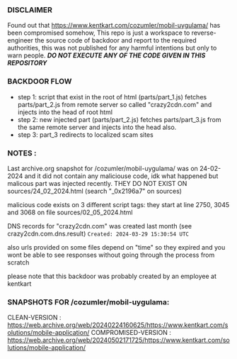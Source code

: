 ### DISCLAIMER

Found out that https://www.kentkart.com/cozumler/mobil-uygulama/ has been compromised somehow,
This repo is just a workspace to reverse-engineer the source code of backdoor and report to the required authorities, this was not published for any harmful intentions but only to warn people. ***DO NOT EXECUTE ANY OF THE CODE GIVEN IN THIS REPOSITORY***



### BACKDOOR FLOW
- step 1: script that exist in the root of html (parts/part_1.js) fetches parts/part_2.js from remote server so called "crazy2cdn.com" and injects into the head of root html
- step 2: new injected part (parts/part_2.js) fetches parts/part_3.js from the same remote server and injects into the head also.
- step 3: part_3 redirects to localized scam sites

### NOTES :

Last archive.org snapshot for /cozumler/mobil-uygulama/ was on 24-02-2024 and it did not contain any maliciouse code, idk what happened but malicous part was injected recently.
THEY DO NOT EXIST ON sources/24_02_2024.html (search "_0x2196a7" on sources)

malicious code exists on 3 different script tags:
they start at line 2750, 3045 and 3068 on file sources/02_05_2024.html

DNS records for "crazy2cdn.com" was created last month (see crazy2cdn.com.dns.result)
`Created: 2024-03-29 15:30:54 UTC`

also urls provided on some files depend on "time" so they expired and you wont be able to see responses without going through the process from scratch

please note that this backdoor was probably created by an employee at kentkart

### SNAPSHOTS FOR /cozumler/mobil-uygulama:
CLEAN-VERSION : https://web.archive.org/web/20240224160625/https://www.kentkart.com/solutions/mobile-application/
COMPROMISED-VERSION : https://web.archive.org/web/20240502171725/https://www.kentkart.com/solutions/mobile-application/
